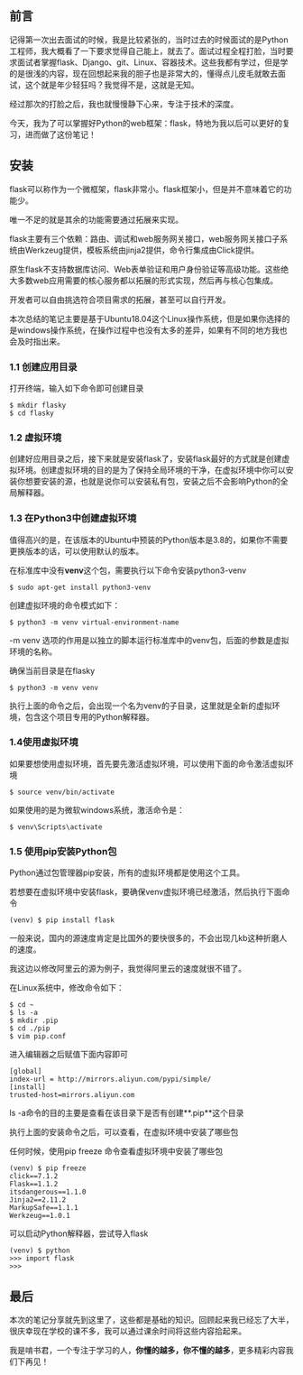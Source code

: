 

## 前言

记得第一次出去面试的时候，我是比较紧张的，当时过去的时候面试的是Python工程师，我大概看了一下要求觉得自己能上，就去了。面试过程全程打脸，当时要求面试者掌握flask、Django、git、Linux、容器技术。这些我都有学过，但是学的是很浅的内容，现在回想起来我的胆子也是非常大的，懂得点儿皮毛就敢去面试，这个就是年少轻狂吗？我觉得不是，这就是无知。

经过那次的打脸之后，我也就慢慢静下心来，专注于技术的深度。

今天，我为了可以掌握好Python的web框架：flask，特地为我以后可以更好的复习，进而做了这份笔记！

## 安装

flask可以称作为一个微框架，flask非常小。flask框架小，但是并不意味着它的功能少。

唯一不足的就是其余的功能需要通过拓展来实现。

flask主要有三个依赖：路由、调试和web服务网关接口，web服务网关接口子系统由Werkzeug提供，模板系统由jinja2提供，命令行集成由Click提供。

原生flask不支持数据库访问、Web表单验证和用户身份验证等高级功能。这些绝大多数web应用需要的核心服务都以拓展的形式实现，然后再与核心包集成。

开发者可以自由挑选符合项目需求的拓展，甚至可以自行开发。

本次总结的笔记主要是基于Ubuntu18.04这个Linux操作系统，但是如果你选择的是windows操作系统，在操作过程中也没有太多的差异，如果有不同的地方我也会及时指出来。

### 1.1 创建应用目录

打开终端，输入如下命令即可创建目录

```
$ mkdir flasky
$ cd flasky
```

### 1.2 虚拟环境

创建好应用目录之后，接下来就是安装flask了，安装flask最好的方式就是创建虚拟环境。创建虚拟环境的目的是为了保持全局环境的干净，在虚拟环境中你可以安装你想要安装的源，也就是说你可以安装私有包，安装之后不会影响Python的全局解释器。

 ### 1.3 在Python3中创建虚拟环境

值得高兴的是，在该版本的Ubuntu中预装的Python版本是3.8的，如果你不需要更换版本的话，可以使用默认的版本。

在标准库中没有**venv**这个包，需要执行以下命令安装python3-venv

```
$ sudo apt-get install python3-venv
```

创建虚拟环境的命令模式如下：

```
$ python3 -m venv virtual-environment-name
```

-m venv 选项的作用是以独立的脚本运行标准库中的venv包，后面的参数是虚拟环境的名称。

确保当前目录是在flasky

```
$ python3 -m venv venv
```

执行上面的命令之后，会出现一个名为venv的子目录，这里就是全新的虚拟环境，包含这个项目专用的Python解释器。

### 1.4使用虚拟环境

如果要想使用虚拟环境，首先要先激活虚拟环境，可以使用下面的命令激活虚拟环境

```
$ source venv/bin/activate
```

如果使用的是为微软windows系统，激活命令是：

```
$ venv\Scripts\activate
```

### 1.5 使用pip安装Python包

Python通过包管理器pip安装，所有的虚拟环境都是使用这个工具。

若想要在虚拟环境中安装flask，要确保venv虚拟环境已经激活，然后执行下面命令

```
(venv) $ pip install flask 
```

一般来说，国内的源速度肯定是比国外的要快很多的，不会出现几kb这种折磨人的速度。

我这边以修改阿里云的源为例子，我觉得阿里云的速度就很不错了。

在Linux系统中，修改命令如下：

```
$ cd ~
$ ls -a
$ mkdir .pip
$ cd ./pip
$ vim pip.conf

```

进入编辑器之后赋值下面内容即可

```
[global] 
index-url = http://mirrors.aliyun.com/pypi/simple/ 
[install] 
trusted-host=mirrors.aliyun.com 
```

ls -a命令的目的主要是查看在该目录下是否有创建**.pip**这个目录

执行上面的安装命令之后，可以查看，在虚拟环境中安装了哪些包

任何时候，使用pip freeze 命令查看虚拟环境中安装了哪些包

```
(venv) $ pip freeze
click==7.1.2
Flask==1.1.2
itsdangerous==1.1.0
Jinja2==2.11.2
MarkupSafe==1.1.1
Werkzeug==1.0.1
```

可以启动Python解释器，尝试导入flask

```
(venv) $ python
>>>	import flask
>>>
```

## 最后

本次的笔记分享就先到这里了，这些都是基础的知识。回顾起来我已经忘了大半，很庆幸现在学校的课不多，我可以通过课余时间将这些内容拾起来。

我是啃书君，一个专注于学习的人，**你懂的越多，你不懂的越多**，更多精彩内容我们下再见！



